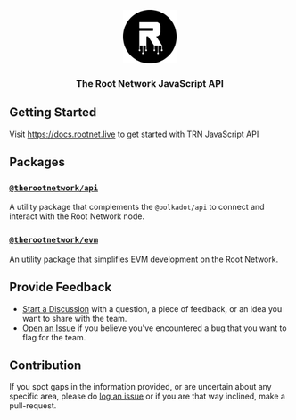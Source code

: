 <p align="center">
    <img src="./.github/logo.png" height="96">
    <h3 align="center">The Root Network JavaScript API</h3>
</p>

## Getting Started

Visit https://docs.rootnet.live to get started with TRN JavaScript API

## Packages

### [`@therootnetwork/api`](./packages/api)

A utility package that complements the `@polkadot/api` to connect and interact with the Root Network node.

### [`@therootnetwork/evm`](./packages/evm)

An utility package that simplifies EVM development on the Root Network.

## Provide Feedback

- [Start a Discussion](https://github.com/futureversecom/trn-js-api/discussions) with a question, a piece of feedback, or an idea you want to share with the team.
- [Open an Issue](https://github.com/futureversecom/trn-js-api/issues) if you believe you've encountered a bug that you want to flag for the team.

## Contribution

If you spot gaps in the information provided, or are uncertain about any specific area, please do [log an issue](https://github.com/futureversecom/trn-js-api/issues) or if you are that way inclined, make a pull-request.
